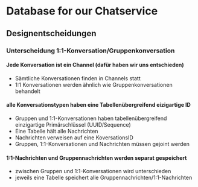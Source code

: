 # Database for our Chatservice

## Designentscheidungen

### Unterscheidung 1:1-Konversation/Gruppenkonversation

#### Jede Konversation ist ein Channel (dafür haben wir uns entschieden)

* Sämtliche Konversationen finden in Channels statt
* 1:1 Konversationen werden ähnlich wie Gruppenkonversationen behandelt

#### alle Konversationstypen haben eine Tabellenübergreifend eizigartige ID

* Gruppen und 1:1-Konversationen haben tabellenübergreifend einzigartige Primärschlüssel (UUID/Sequence)
* Eine Tabelle hält alle Nachrichten
* Nachrichten verweisen auf eine KoversationsID
* Gruppen, 1:1-Konversationen und Nachrichten müssen gejoint werden

#### 1:1-Nachrichten und Gruppennachrichten werden separat gespeichert

* zwischen Gruppen und 1:1-Konversationen wird unterschieden
* jeweils eine Tabelle speichert alle Gruppennachrichten/1:1-Nachrichten
